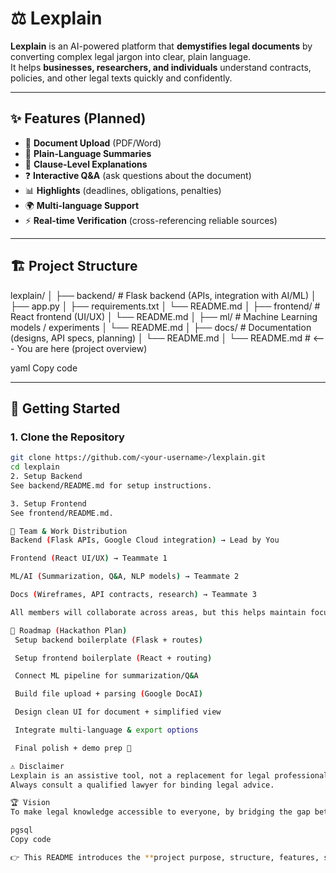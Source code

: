 # ⚖️ Lexplain

**Lexplain** is an AI-powered platform that **demystifies legal documents** by converting complex legal jargon into clear, plain language.  
It helps **businesses, researchers, and individuals** understand contracts, policies, and other legal texts quickly and confidently.

---

## ✨ Features (Planned)

- 📄 **Document Upload** (PDF/Word)
- 📝 **Plain-Language Summaries**
- 📌 **Clause-Level Explanations**
- ❓ **Interactive Q&A** (ask questions about the document)
- 📊 **Highlights** (deadlines, obligations, penalties)
- 🌍 **Multi-language Support**
- ⚡ **Real-time Verification** (cross-referencing reliable sources)

---

## 🏗️ Project Structure

lexplain/
│
├── backend/ # Flask backend (APIs, integration with AI/ML)
│ ├── app.py
│ ├── requirements.txt
│ └── README.md
│
├── frontend/ # React frontend (UI/UX)
│ └── README.md
│
├── ml/ # Machine Learning models / experiments
│ └── README.md
│
├── docs/ # Documentation (designs, API specs, planning)
│ └── README.md
│
└── README.md # <--- You are here (project overview)

yaml
Copy code

---

## 🚀 Getting Started

### 1. Clone the Repository
```bash
git clone https://github.com/<your-username>/lexplain.git
cd lexplain
2. Setup Backend
See backend/README.md for setup instructions.

3. Setup Frontend
See frontend/README.md.

👥 Team & Work Distribution
Backend (Flask APIs, Google Cloud integration) → Lead by You

Frontend (React UI/UX) → Teammate 1

ML/AI (Summarization, Q&A, NLP models) → Teammate 2

Docs (Wireframes, API contracts, research) → Teammate 3

All members will collaborate across areas, but this helps maintain focus.

📌 Roadmap (Hackathon Plan)
 Setup backend boilerplate (Flask + routes)

 Setup frontend boilerplate (React + routing)

 Connect ML pipeline for summarization/Q&A

 Build file upload + parsing (Google DocAI)

 Design clean UI for document + simplified view

 Integrate multi-language & export options

 Final polish + demo prep 🎥

⚠️ Disclaimer
Lexplain is an assistive tool, not a replacement for legal professionals.
Always consult a qualified lawyer for binding legal advice.

🏆 Vision
To make legal knowledge accessible to everyone, by bridging the gap between law and understanding with AI + usability-first design.

pgsql
Copy code

👉 This README introduces the **project purpose, structure, features, setup, team distribution, and hackathon roadmap** all in one.  

